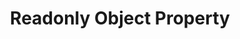 ---
title: "Readonly Object Property"
description: "The readonly keyword means that this property can't be changed after it's been set."
dependencies: []
link: "https://www.typescriptlang.org/docs/handbook/2/objects.html#readonly-properties"
---